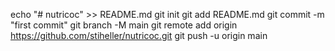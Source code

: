 echo "# nutricoc" >> README.md
git init
git add README.md
git commit -m "first commit"
git branch -M main
git remote add origin https://github.com/stiheller/nutricoc.git
git push -u origin main
